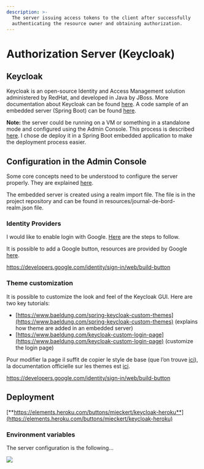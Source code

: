 ```yaml
---
description: >-
  The server issuing access tokens to the client after successfully
  authenticating the resource owner and obtaining authorization.
---
```


# Authorization Server \(Keycloak\)

## **Keycloak**

Keycloak is an open-source Identity and Access Management solution administered by RedHat, and developed in Java by JBoss. More documentation about Keycloak can be found [here](https://www.keycloak.org/). A code sample of an embedded server \(Spring Boot\) can be found [here](https://github.com/Baeldung/spring-security-oauth/tree/master/oauth-rest/oauth-authorization-server).

**Note:** the server could be running on a VM or something in a standalone mode and configured using the Admin Console. This process is described [here](https://www.keycloak.org/docs/latest/server_admin/). I chose de deploy it in a Spring Boot embedded application to make the deployment process easier.

## **Configuration in the Admin Console**

Some core concepts need to be understood to configure the server properly. They are explained [here](https://www.keycloak.org/docs/latest/server_admin/#core-concepts-and-terms).

The embedded server is created using a realm import file. The file is in the project repository and can be found in resources/journal-de-bord-realm.json file.

### **Identity Providers**

I would like to enable login with Google. [Here](https://www.keycloak.org/docs/6.0/server_admin/#google) are the steps to follow.

It is possible to add a Google button, resources are provided by Google [here](https://developers.google.com/identity/branding-guidelines).

https://developers.google.com/identity/sign-in/web/build-button

### **Theme customization**

It is possible to customize the look and feel of the Keycloak GUI. Here are two key tutorials:

* [https://www.baeldung.com/spring-keycloak-custom-themes](https://www.baeldung.com/spring-keycloak-custom-themes) \(explains how theme are added in an embedded server\)
* [https://www.baeldung.com/keycloak-custom-login-page](https://www.baeldung.com/keycloak-custom-login-page) \(customize the login page\)

Pour modifier la page il suffit de copier le style de base \(que l’on trouve [ici](https://github.com/keycloak/keycloak/tree/master/themes/src/main/resources/theme/base)\), la documentation officielle sur les themes est [ici](https://github.com/keycloak/keycloak-documentation/blob/master/server_development/topics/themes.adoc).

https://developers.google.com/identity/sign-in/web/build-button

## **Deployment**

[**https://elements.heroku.com/buttons/mieckert/keycloak-heroku**](https://elements.heroku.com/buttons/mieckert/keycloak-heroku)

### Environment variables

The server configuration is the following…

![](https://lh6.googleusercontent.com/tCjJYtWHv7LoZZTf9cN16ENI8Z25R8h6JTxGbUmR2SPEGmyIvTSoGRwBFpD-zPswRkyE07pxCTW9MjQ5crzATvsw7qt8iZJOVDAJaa0HMkIGH1dWWRpHtbB5nvp4dhnST0m90lx_)

